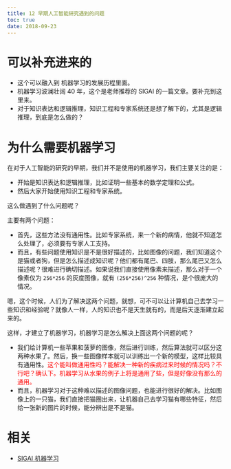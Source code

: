 ```yaml
---
title: 12 早期人工智能研究遇到的问题
toc: true
date: 2018-09-23
---
```

# 可以补充进来的

- 这个可以融入到 机器学习的发展历程里面。
- 机器学习波澜壮阔 40 年，这个是老师推荐的 SIGAI 的一篇文章。要补充到这里来。
- 对于知识表达和逻辑推理，知识工程和专家系统还是想了解下的，尤其是逻辑推理，到底是怎么做的？

# 为什么需要机器学习

在对于人工智能的研究的早期，我们并不是使用的机器学习，我们主要关注的是：

- 开始是知识表达和逻辑推理，比如证明一些基本的数学定理和公式。
- 然后大家开始使用知识工程和专家系统。

这么做遇到了什么问题呢？

主要有两个问题：

- 首先，这些方法没有通用性。比如专家系统，来一个新的病情，他就不知道怎么处理了，必须要有专家人工支持。
- 而且，有些问题使用知识是不是很好描述的，比如图像的问题，我们知道这个是猫或者狗，但是怎么描述成知识呢？他们都有尾巴、四肢，那么尾巴又怎么描述呢？很难进行确切描述。如果说我们直接使用像素来描述，那么对于一个像素仅为 `256*256` 的灰度图像，就有 `(256*256)^256` 种情况，是个很庞大的情况。


嗯，这个时候，人们为了解决这两个问题，就想，可不可以让计算机自己去学习一些知识和经验呢？就像人一样，人的知识也不是天生就有的，而是后天逐渐建立起来的。

这样，才建立了机器学习，机器学习是怎么解决上面这两个问题的呢？

- 我们给计算机一些苹果和菠萝的图像，然后进行训练，然后算法就可以区分这两种水果了。然后，换一些图像样本就可以训练出一个新的模型，这样比较具有通用性。<span style="color:red;">这个能叫做通用性吗？能解决一种新的疾病过来时候的情况吗？不行吧？确认下。机器学习从水果的例子上将是通用了些，但是好像没有那么的通用。</span>
- 而且，机器学习对于这种难以描述的图像问题，也能进行很好的解决。比如图像上的一只猫，我们直接把猫圈出来，让机器自己去学习猫有哪些特征，然后给一张新的图片的时候，能分辨出是不是猫。




# 相关

- [SIGAI 机器学习](http://sigai.cn/index.php?r=front/viewcourse&id=13)
